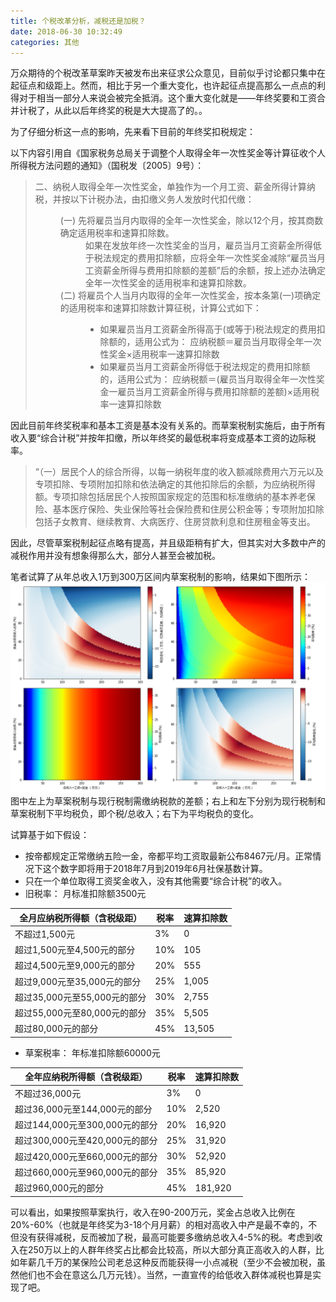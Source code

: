 ```yaml
---
title: 个税改革分析，减税还是加税？
date: 2018-06-30 10:32:49
categories: 其他
---
```


   万众期待的个税改革草案昨天被发布出来征求公众意见，目前似乎讨论都只集中在起征点和级距上。然而，相比于另一个重大变化，也许起征点提高那么一点点的利得对于相当一部分人来说会被完全抵消。这个重大变化就是——年终奖要和工资合并计税了，从此以后年终奖的税是大大提高了的。。

为了仔细分析这一点的影响，先来看下目前的年终奖扣税规定：
<p>以下内容引用自《国家税务总局关于调整个人取得全年一次性奖金等计算征收个人所得税方法问题的通知》（国税发〔2005〕9号）：</p>
<blockquote>
<dl><dt>二、纳税人取得全年一次性奖金，单独作为一个月工资、薪金所得计算纳税，并按以下计税办法，由扣缴义务人发放时代扣代缴：</dt><dd><dl><dt>(一) 先将雇员当月内取得的全年一次性奖金，除以12个月，按其商数确定适用税率和速算扣除数。</dt><dd>如果在发放年终一次性奖金的当月，雇员当月工资薪金所得低于税法规定的费用扣除额，应将全年一次性奖金减除“雇员当月工资薪金所得与费用扣除额的差额”后的余额，按上述办法确定全年一次性奖金的适用税率和速算扣除数。</dd>
<dt>(二) 将雇员个人当月内取得的全年一次性奖金，按本条第(一)项确定的适用税率和速算扣除数计算征税，计算公式如下：</dt><dd><ul><li>如果雇员当月工资薪金所得高于(或等于)税法规定的费用扣除额的，适用公式为：
应纳税额＝雇员当月取得全年一次性奖金×适用税率一速算扣除数</li><li>如果雇员当月工资薪金所得低于税法规定的费用扣除额的，适用公式为：
	应纳税额＝(雇员当月取得全年一次性奖金一雇员当月工资薪金所得与费用扣除额的差额)×适用税率一速算扣除数</li></dd></dd></dl>
</blockquote>

因此目前年终奖税率和基本工资是基本没有关系的。而草案税制实施后，由于所有收入要“综合计税”并按年扣缴，所以年终奖的最低税率将变成基本工资的边际税率。
<blockquote>
    “（一）居民个人的综合所得，以每一纳税年度的收入额减除费用六万元以及专项扣除、专项附加扣除和依法确定的其他扣除后的余额，为应纳税所得额。专项扣除包括居民个人按照国家规定的范围和标准缴纳的基本养老保险、基本医疗保险、失业保险等社会保险费和住房公积金等；专项附加扣除包括子女教育、继续教育、大病医疗、住房贷款利息和住房租金等支出。
</blockquote>

因此，尽管草案税制起征点略有提高，并且级距稍有扩大，但其实对大多数中产的减税作用并没有想象得那么大，部分人甚至会被加税。

笔者试算了从年总收入1万到300万区间内草案税制的影响，结果如下图所示：
![2018个税草案影响](New-personal-tax/taxchange.png)
图中左上为草案税制与现行税制需缴纳税款的差额；右上和左下分别为现行税制和草案税制下平均税负，即个税/总收入；右下为平均税负的变化。

试算基于如下假设：
- 按帝都规定正常缴纳五险一金，帝都平均工资取最新公布8467元/月。正常情况下这个数字即将用于2018年7月到2019年6月社保基数计算。
- 只在一个单位取得工资奖金收入，没有其他需要“综合计税”的收入。
- 旧税率：
  月标准扣除额3500元
  
全月应纳税所得额（含税级距） | 税率 | 速算扣除数 
------ | -- | --- |
不超过1,500元 | 3% |0 |
超过1,500元至4,500元的部分 | 10% | 105
超过4,500元至9,000元的部分 |	20% | 555
超过9,000元至35,000元的部分 | 25% | 1,005
超过35,000元至55,000元的部分 | 30% | 2,755
超过55,000元至80,000元的部分 | 35% | 5,505
超过80,000元的部分 | 45% | 13,505 

- 草案税率：
  年标准扣除额60000元

| 全年应纳税所得额（含税级距） | 税率 | 速算扣除数 |
| - | - | - |
|不超过36,000元 | 3% |0 |
|超过36,000元至144,000元的部分 | 10% |2,520|
|超过144,000元至300,000元的部分 |	20% |16,920|
|超过300,000元至420,000元的部分| 25% |31,920|
|超过420,000元至660,000元的部分| 30% |52,920|
|超过660,000元至960,000元的部分| 35% |85,920|
|超过960,000元的部分 | 45% |181,920 |

可以看出，如果按照草案执行，收入在90-200万元，奖金占总收入比例在20%-60%（也就是年终奖为3-18个月月薪）的相对高收入中产是最不幸的，不但没有获得减税，反而被加了税，最高可能要多缴纳总收入4-5%的税。考虑到收入在250万以上的人群年终奖占比都会比较高，所以大部分真正高收入的人群，比如年薪几千万的某保险公司老总这种反而能获得一小点减税（至少不会被加税，虽然他们也不会在意这么几万元钱）。当然，一直宣传的给低收入群体减税也算是实现了吧。
